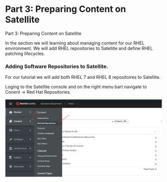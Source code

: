 # Part 3: Preparing Content on Satellite  

Part 3: Preparing Content on Satellite

In the section we will learning about managing content for our RHEL environment.  We will add RHEL repositories to Satellite and define RHEL patching lifecycles.  

### Adding Software Repositories to Satellite. 

For our tutorial we will add both RHEL 7 and RHEL 8 repositoires to Satellite.  

Loging to the Satellite console and on the right menu bart navigate to Conent -> Red Hat Repositories. 

![Content -> Red Hat Repositories](/images/sat15.png)

